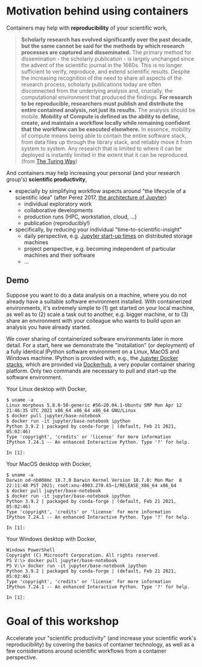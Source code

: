# Motivation behind using containers

Containers may help with **reproducibility** of your scientific work,

> **Scholarly research has evolved significantly over the past decade, but the same cannot be said for the methods by which research processes are captured and disseminated.** The primary method for dissemination - the scholarly publication - is largely unchanged since the advent of the scientific journal in the 1660s. This is no longer sufficient to verify, reproduce, and extend scientific results. Despite the increasing recognition of the need to share all aspects of the research process, scholarly publications today are often disconnected from the underlying analysis and, crucially, the computational environment that produced the findings. **For research to be reproducible, researchers must publish and distribute the entire contained analysis, not just its results.** The analysis should be mobile. **Mobility of Compute is defined as the ability to define, create, and maintain a workflow locally while remaining confident that the workflow can be executed elsewhere.** In essence, mobility of compute means being able to contain the entire software stack, from data files up through the library stack, and reliably move it from system to system. Any research that is limited to where it can be deployed is instantly limited in the extent that it can be reproduced. (from [The Turing Way](https://the-turing-way.netlify.app/reproducible-research/renv.html#science))

And containers may help increasing your personal (and your research group's) **scientific productivity**,

* especially by simplifying workflow aspects around "the lifecycle of a scientific idea" (after Perez 2017, [the architecture of Jupyter](https://www.youtube.com/watch?v=dENc0gwzySc))
  * individual exploratory work
  * collaborative developments
  * production runs (HPC, workstation, cloud, ...)
  * publication (reproducibly!)
* specifically, by reducing your individual "time-to-scientific-insight"
  * daily perspective, e.g. [Jupyter start-up times](https://nbviewer.jupyter.org/github/ExaESM-WP4/Jupyter-HPC-performance/blob/fa725c1f3656f81c78254946f97a9c1764908e53/analysis.ipynb) on distributed storage machines
  * project perspective, e.g. becoming independent of particular machines and their software
  * ...

## Demo

Suppose you want to do a data analysis on a machine, where you do not already have a suitable software environment installed.
With containerized environments, it's extremely simple to (1) get started on your local machine, as well as to (2) scale a task out to another, e.g. bigger machine, or to (3) share an environment with your colleague who wants to build upon an analysis you have already started.

We cover sharing of containerized software environments later in more detail.
For a start, here we demonstrate the "installation" (or deployment) of a fully identical IPython software environment on a Linux, MacOS and Windows machine.
IPython is provided with, e.g., the [Jupyter Docker stacks](https://jupyter-docker-stacks.readthedocs.io/en/latest/index.html), which are provided via [Dockerhub](https://hub.docker.com/r/jupyter/base-notebook), a very popular container sharing platform.
Only two commands are necessary to pull and start-up the software environment.

Your Linux desktop with Docker,

```
$ uname -a
Linux morpheus 5.8.0-50-generic #56~20.04.1-Ubuntu SMP Mon Apr 12 21:46:35 UTC 2021 x86_64 x86_64 x86_64 GNU/Linux
$ docker pull jupyter/base-notebook
$ docker run -it jupyter/base-notebook ipython
Python 3.9.2 | packaged by conda-forge | (default, Feb 21 2021, 05:02:46) 
Type 'copyright', 'credits' or 'license' for more information
IPython 7.24.1 -- An enhanced Interactive Python. Type '?' for help.

In [1]: 
```

Your MacOS desktop with Docker,

```
$ uname -a
Darwin od-nb008mc 18.7.0 Darwin Kernel Version 18.7.0: Mon Mar  8 22:11:48 PST 2021; root:xnu-4903.278.65~1/RELEASE_X86_64 x86_64
$ docker pull jupyter/base-notebook
$ docker run -it jupyter/base-notebook ipython
Python 3.9.2 | packaged by conda-forge | (default, Feb 21 2021, 05:02:46) 
Type 'copyright', 'credits' or 'license' for more information
IPython 7.24.1 -- An enhanced Interactive Python. Type '?' for help.

In [1]: 
```

Your Windows desktop with Docker,

```
Windows PowerShell
Copyright (C) Microsoft Corporation. All rights reserved.
PS V:\> docker pull jupyter/base-notebook
PS V:\> docker run -it jupyter/base-notebook ipython
Python 3.9.2 | packaged by conda-forge | (default, Feb 21 2021, 05:02:46) 
Type 'copyright', 'credits' or 'license' for more information
IPython 7.24.1 -- An enhanced Interactive Python. Type '?' for help.

In [1]: 
```

# Goal of this workshop

Accelerate your "scientific productivity" (and increase your scientific work's reproducibility) by covering the basics of container technology, as well as a few considerations around scientific workflows from a container perspective.
